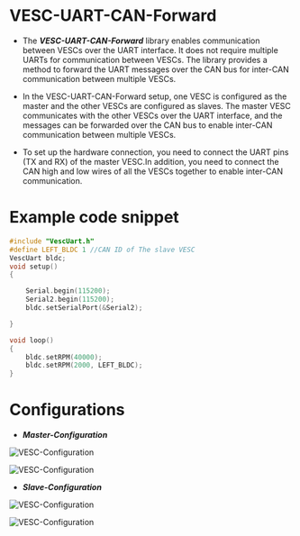 # VESC-UART-CAN-Forward
* The ***VESC-UART-CAN-Forward*** library enables communication between VESCs over the UART interface. It does not require multiple UARTs for communication between VESCs. The library provides a method to forward the UART messages over the CAN bus for inter-CAN communication between multiple VESCs.

* In the VESC-UART-CAN-Forward setup, one VESC is configured as the master and the other VESCs are configured as slaves. The master VESC communicates with the other VESCs over the UART interface, and the messages can be forwarded over the CAN bus to enable inter-CAN communication between multiple VESCs.

* To set up the hardware connection, you need to connect the UART pins (TX and RX) of the master VESC.In addition, you need to connect the CAN high and low wires of all the VESCs together to enable inter-CAN communication.

# Example code snippet

```ino
#include "VescUart.h"
#define LEFT_BLDC 1 //CAN ID of The slave VESC
VescUart bldc;
void setup()
{

    Serial.begin(115200);
    Serial2.begin(115200);
    bldc.setSerialPort(&Serial2);

}

void loop()
{
    bldc.setRPM(40000);
    bldc.setRPM(2000, LEFT_BLDC);
}
```

# Configurations
* ***Master-Configuration***

![VESC-Configuration](https://user-images.githubusercontent.com/65481797/229056686-152245b1-4a9a-4069-86e9-be0e726ace54.png)

![VESC-Configuration](https://user-images.githubusercontent.com/65481797/229056798-14a92557-35e2-4766-9539-b5d940b901c2.png)

* ***Slave-Configuration***

![VESC-Configuration](https://user-images.githubusercontent.com/65481797/229058163-9ce41101-2102-431c-ac6d-66804a808249.png)

![VESC-Configuration](https://user-images.githubusercontent.com/65481797/229058485-b532c612-6afd-4c86-a3a3-dcdcca7aecb1.png)
